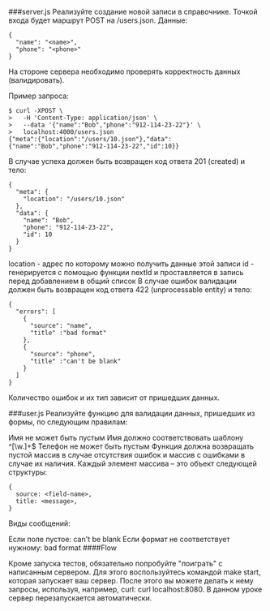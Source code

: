 ###server.js
Реализуйте создание новой записи в справочнике. Точкой входа будет маршрут POST на /users.json. Данные:

```
{
  "name": "<name>",
  "phone": "<phone>"
}
```
На стороне сервера необходимо проверять корректность данных (валидировать).

Пример запроса:

```
$ curl -XPOST \
>   -H 'Content-Type: application/json' \
>   --data '{"name":"Bob","phone":"912-114-23-22"}' \
>   localhost:4000/users.json
{"meta":{"location":"/users/10.json"},"data":{"name":"Bob","phone":"912-114-23-22","id":10}}
```
В случае успеха должен быть возвращен код ответа 201 (created) и тело:

```
{
  "meta": {
    "location": "/users/10.json"
  },
  "data": {
    "name": "Bob",
    "phone": "912-114-23-22",
    "id": 10
  }
}
```
location - адрес по которому можно получить данные этой записи
id - генерируется с помощью функции nextId и проставляется в запись перед добавлением в общий список
В случае ошибок валидации должен быть возвращен код ответа 422 (unprocessable entity) и тело:

```
{
  "errors": [
    {
      "source": "name",
      "title" :"bad format"
    },
    {
      "source": "phone",
      "title" :"can't be blank"
    }
  ]
}
```
Количество ошибок и их тип зависит от пришедших данных.

###user.js
Реализуйте функцию для валидации данных, пришедших из формы, по следующим правилам:

Имя не может быть пустым
Имя должно соответствовать шаблону ^[\w\.]+$
Телефон не может быть пустым
Функция должна возвращать пустой массив в случае отсутствия ошибок и массив с ошибками в случае их наличия. Каждый элемент массива – это объект следующей структуры:

```
{
  source: <field-name>,
  title: <message>,
}
```
Виды сообщений:

Если поле пустое: can't be blank
Если формат не соответствует нужному: bad format
####Flow

Кроме запуска тестов, обязательно попробуйте "поиграть" с написанным сервером. Для этого воспользуйтесь командой make start, которая запускает ваш сервер. После этого вы можете делать к нему запросы, используя, например, curl: curl localhost:8080. В данном уроке сервер перезапускается автоматически.
